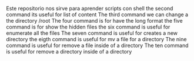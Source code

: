 Este repositorio nos sirve para aprender scripts con shell
the second command its useful for list of content 
The third command we can change a the directory /root
The four command is for have the long format 
the five command is for show the hidden files
the six command is useful for enumerate all the files
The seven command is useful for creates a new directory
the eigth command is useful for mv a file for a directory
The nine command is useful for remove a file inside of a directory
The ten command is useful for remove a directory inside of a directory
